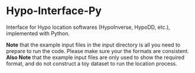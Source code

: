 # Hypo-Interface-Py
Interface for Hypo location softwares (HypoInverse, HypoDD, etc.), implemented with Python. <br>

**Note** that the example input files in the input directory is all you need to prepare to run the code. Please make sure your the formats are consistent. <br>
**Also Note** that the example input files are only used to show the required format, and do not construct a toy dataset to run the location process. 

